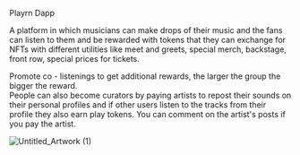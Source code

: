Playrn Dapp

A platform in which musicians can make drops of their music and the fans can listen to them and be 
rewarded with tokens that they can exchange for NFTs with different utilities like meet and greets, 
special merch, backstage, front row, special prices for tickets.  

Promote co - listenings to get additional rewards, the larger the group the bigger the reward.  
People can also become curators by paying artists to repost their sounds on their personal profiles 
and if other users listen to the tracks from their profile they also earn play tokens. 
You can comment on the artist's posts if you pay the artist.

![Untitled_Artwork (1)](https://user-images.githubusercontent.com/111037456/185769996-ec85e90c-c130-40d7-b00b-87efb5f2f87b.gif)
